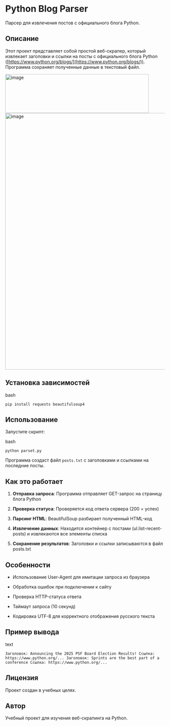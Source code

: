 # Python Blog Parser

Парсер для извлечения постов с официального блога Python.

## Описание

Этот проект представляет собой простой веб-скрапер, который извлекает заголовки и ссылки на посты с официального блога Python ([https://www.python.org/blogs/](https://www.python.org/blogs/)). Программа сохраняет полученные данные в текстовый файл.

<img width="453" height="123" alt="image" src="https://github.com/user-attachments/assets/3b68a50a-bdae-47c1-9402-074e719a8e8d" />

<img width="1237" height="812" alt="image" src="https://github.com/user-attachments/assets/51b24295-3d68-402c-b72c-b70300c19126" />

## Установка зависимостей

bash

`pip install requests beautifulsoup4`

## Использование

Запустите скрипт:

bash

`python parset.py`

Программа создаст файл `posts.txt` с заголовками и ссылками на последние посты.

## Как это работает

1. **Отправка запроса**: Программа отправляет GET-запрос на страницу блога Python
    
2. **Проверка статуса**: Проверяется код ответа сервера (200 = успех)
    
3. **Парсинг HTML**: BeautifulSoup разбирает полученный HTML-код
    
4. **Извлечение данных**: Находится контейнер с постами (ul.list-recent-posts) и извлекаются все элементы списка
    
5. **Сохранение результатов**: Заголовки и ссылки записываются в файл posts.txt
    

## Особенности

- Использование User-Agent для имитации запроса из браузера
    
- Обработка ошибок при подключении к сайту
    
- Проверка HTTP-статуса ответа
    
- Таймаут запроса (10 секунд)
    
- Кодировка UTF-8 для корректного отображения русского текста
    

## Пример вывода

text

`Заголовок: Announcing the 2025 PSF Board Election Results! Ссылка: https://www.python.org/... Заголовок: Sprints are the best part of a conference Ссылка: https://www.python.org/...`


## Лицензия

Проект создан в учебных целях.

## Автор

Учебный проект для изучения веб-скрапинга на Python.
